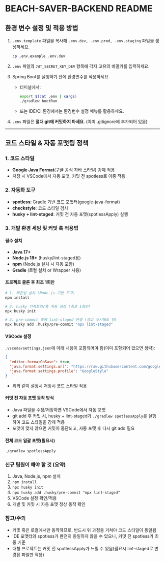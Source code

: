 # BEACH-SAVER-BACKEND README

## 환경 변수 설정 및 적용 방법

1. `.env.template` 파일을 복사해 `.env.dev, .env.prod, .env.staging` 파일을 생성하세요.

   ```sh
   cp .env.example .env.dev
   ```

2. `.env` 파일의 `JWT_SECRET_KEY_DEV` 항목에 각자 고유의 비밀키를 입력하세요.

3. Spring Boot를 실행하기 전에 환경변수를 적용하세요.

   - 터미널에서:

     ```sh
     export $(cat .env | xargs)
     ./gradlew bootRun
     ```

   - 또는 IDE/CI 환경에서는 환경변수 설정 메뉴를 활용하세요.

4. `.env` 파일은 **절대 git에 커밋하지 마세요**. (이미 .gitignore에 추가되어 있음)

---

## 코드 스타일 & 자동 포맷팅 정책

### 1. 코드 스타일

- **Google Java Format**(구글 공식 자바 스타일) 강제 적용
- 저장 시 VSCode에서 자동 포맷, 커밋 전 spotless로 이중 적용

### 2. 자동화 도구

- **spotless**: Gradle 기반 코드 포맷터(google-java-format)
- **checkstyle**: 코드 스타일 검사
- **husky + lint-staged**: 커밋 전 자동 포맷(spotlessApply) 실행

### 3. 개발 환경 세팅 및 커밋 훅 적용법

#### 필수 설치

- **Java 17+**
- **Node.js 18+** (husky/lint-staged용)
- **npm** (Node.js 설치 시 자동 포함)
- **Gradle** (로컬 설치 or Wrapper 사용)

#### 프로젝트 클론 후 최초 1회만

```sh
# 1. 의존성 설치 (Node.js 기반 도구)
npm install

# 2. husky 디렉토리/훅 자동 생성 (최초 1회만)
npx husky init

# 3. pre-commit 훅에 lint-staged 연결 (경고 무시해도 됨)
npx husky add .husky/pre-commit "npx lint-staged"
```

#### VSCode 설정

`.vscode/settings.json`에 아래 내용이 포함되어야 함(이미 포함되어 있으면 생략):

```json
{
  "editor.formatOnSave": true,
  "java.format.settings.url": "https://raw.githubusercontent.com/google/styleguide/gh-pages/eclipse-java-google-style.xml",
  "java.format.settings.profile": "GoogleStyle"
}
```

- 위와 같이 설정시 저장시 코드 스타일 적용

#### 커밋 전 자동 포맷 동작 방식

- Java 파일을 수정/저장하면 VSCode에서 자동 포맷
- git add 후 커밋 시, husky + lint-staged가 `./gradlew spotlessApply`를 실행하여 코드 스타일을 강제 적용
- 포맷이 맞지 않으면 커밋이 중단되고, 자동 포맷 후 다시 git add 필요

#### 전체 코드 일괄 포맷(필요시)

```sh
./gradlew spotlessApply
```

### 신규 팀원이 해야 할 것 (요약)

1. Java, Node.js, npm 설치
2. `npm install`
3. `npx husky init`
4. `npx husky add .husky/pre-commit "npx lint-staged"`
5. VSCode 설정 확인/적용
6. 개발 및 커밋 시 자동 포맷 정상 동작 확인

### 참고/주의

- 커밋 훅은 로컬에서만 동작하므로, 반드시 위 과정을 거쳐야 코드 스타일이 통일됨
- IDE 포맷터와 spotless가 완전히 동일하지 않을 수 있으니, 커밋 전 spotless가 최종 기준
- 대형 프로젝트는 커밋 전 spotlessApply가 느릴 수 있음(필요시 lint-staged로 변경된 파일만 적용)
